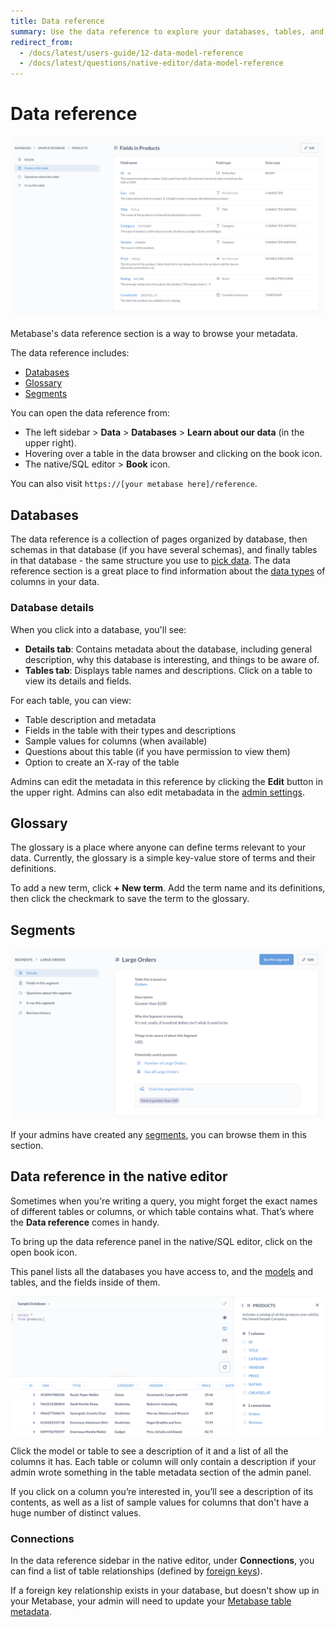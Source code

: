 ```yaml
---
title: Data reference
summary: Use the data reference to explore your databases, tables, and columns, find sample values and relationships between tables, and store terms in a glossary.
redirect_from:
  - /docs/latest/users-guide/12-data-model-reference
  - /docs/latest/questions/native-editor/data-model-reference
---
```


# Data reference

![Data reference field](./images/data-reference-fields.png)

Metabase's data reference section is a way to browse your metadata.

The data reference includes:

- [Databases](#databases)
- [Glossary](#glossary)
- [Segments](#segments)

You can open the data reference from:

- The left sidebar > **Data** > **Databases** > **Learn about our data** (in the upper right).
- Hovering over a table in the data browser and clicking on the book icon.
- The native/SQL editor > **Book** icon.

You can also visit `https://[your metabase here]/reference`.

## Databases

The data reference is a collection of pages organized by database, then schemas in that database (if you have several schemas), and finally tables in that database - the same structure you use to [pick data](../questions/query-builder/editor.md#picking-data). The data reference section is a great place to find information about the [data types](https://www.metabase.com/learn/grow-your-data-skills/data-fundamentals/data-types-overview) of columns in your data.

### Database details

When you click into a database, you'll see:

- **Details tab**: Contains metadata about the database, including general description, why this database is interesting, and things to be aware of.
- **Tables tab**: Displays table names and descriptions. Click on a table to view its details and fields.

For each table, you can view:

- Table description and metadata
- Fields in the table with their types and descriptions
- Sample values for columns (when available)
- Questions about this table (if you have permission to view them)
- Option to create an X-ray of the table

Admins can edit the metadata in this reference by clicking the **Edit** button in the upper right. Admins can also edit metabadata in the [admin settings](../data-modeling/metadata-editing.md).

## Glossary

The glossary is a place where anyone can define terms relevant to your data. Currently, the glossary is a simple key-value store of terms and their definitions.

To add a new term, click **+ New term**. Add the term name and its definitions, then click the checkmark to save the term to the glossary.

## Segments

![Segments browser](./images/segments-browser.png)

If your admins have created any [segments](../data-modeling/segments.md), you can browse them in this section.

## Data reference in the native editor

Sometimes when you're writing a query, you might forget the exact names of different tables or columns, or which table contains what. That’s where the **Data reference** comes in handy.

To bring up the data reference panel in the native/SQL editor, click on the open book icon.

This panel lists all the databases you have access to, and the [models](../data-modeling/models.md) and tables, and the fields inside of them.

![Data reference sidebar](./images/DataReference.png)

Click the model or table to see a description of it and a list of all the columns it has. Each table or column will only contain a description if your admin wrote something in the table metadata section of the admin panel.

If you click on a column you’re interested in, you’ll see a description of its contents, as well as a list of sample values for columns that don't have a huge number of distinct values.

### Connections

In the data reference sidebar in the native editor, under **Connections**, you can find a list of table relationships (defined by [foreign keys](https://www.metabase.com/glossary/foreign-key)).

If a foreign key relationship exists in your database, but doesn't show up in your Metabase, your admin will need to update your [Metabase table metadata](../data-modeling/metadata-editing.md).
